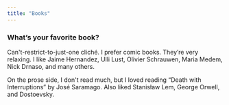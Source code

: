 ```yaml
---
title: "Books"
---
```

### What’s your favorite book?

Can't-restrict-to-just-one cliché. I prefer comic books. They’re very relaxing. I like Jaime Hernandez, Ulli Lust, Olivier Schrauwen, Maria Medem, Nick Drnaso, and many others.

On the prose side, I don't read much, but I loved reading “Death with Interruptions” by José Saramago. Also liked Stanisław Lem, George Orwell, and Dostoevsky.